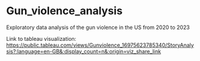 # Gun_violence_analysis
Exploratory data analysis of the gun violence in the US from 2020 to 2023

Link to tableau visualization: https://public.tableau.com/views/Gunviolence_16975623785340/StoryAnalysis?:language=en-GB&:display_count=n&:origin=viz_share_link
